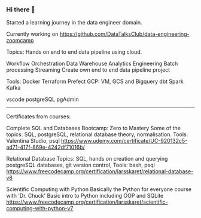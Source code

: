 ### Hi there 👋

Started a learning journey in the data engineer domain.

Currently working on
https://github.com/DataTalksClub/data-engineering-zoomcamp

Topics: 
Hands on end to end data pipeline using cloud.

Workflow Orchestration
Data Warehouse
Analytics Engineering
Batch processing
Streaming
Create own end to end data pipeline project

Tools:
Docker
Terraform
Prefect
GCP: VM, GCS and Bigquery
dbt
Spark
Kafka

vscode
postgreSQL
pgAdmin

---

Certificates from courses:

Complete SQL and Databases Bootcamp: Zero to Mastery
Some of the topics: SQL, postgreSQL, relational database theory, normalisation.
Tools: Valentina Studio, psql
https://www.udemy.com/certificate/UC-920132c5-ad71-417f-869e-4242df71016b/

Relational Database
Topics: SQL, hands on creation and querying postgreSQL databases, git version control, 
Tools: bash, psql
https://www.freecodecamp.org/certification/larsskaret/relational-database-v8

Scientific Computing with Python
Basically the Python for everyone course with 'Dr. Chuck'
Basic intro to Python including OOP and SQLite
https://www.freecodecamp.org/certification/larsskaret/scientific-computing-with-python-v7
<!--
**larsskaret/larsskaret** is a ✨ _special_ ✨ repository because its `README.md` (this file) appears on your GitHub profile.

Here are some ideas to get you started:

- 🔭 I’m currently working on ...
- 🌱 I’m currently learning ...
- 👯 I’m looking to collaborate on ...
- 🤔 I’m looking for help with ...
- 💬 Ask me about ...
- 📫 How to reach me: ...
- 😄 Pronouns: ...
- ⚡ Fun fact: ...
-->
